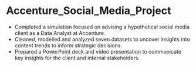 # Accenture_Social_Media_Project
-	Completed a simulation focused on advising a hypothetical social media client as a Data Analyst at Accenture. 
-	Cleaned, modelled and analyzed seven datasets to uncover insights into content trends to inform strategic decisions. 
-	Prepared a PowerPoint deck and video presentation to communicate key insights for the client and internal stakeholders.
